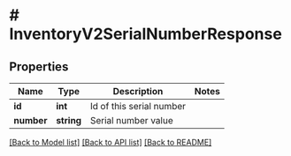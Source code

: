# # InventoryV2SerialNumberResponse

## Properties

Name | Type | Description | Notes
------------ | ------------- | ------------- | -------------
**id** | **int** | Id of this serial number |
**number** | **string** | Serial number value |

[[Back to Model list]](../../README.md#models) [[Back to API list]](../../README.md#endpoints) [[Back to README]](../../README.md)
